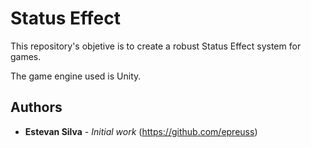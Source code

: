 # Status Effect

This repository's objetive is to create a robust Status Effect system for games.

The game engine used is Unity.

## Authors

* **Estevan Silva** - *Initial work* (https://github.com/epreuss)
